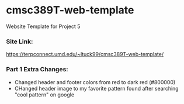 # cmsc389T-web-template

Website Template for Project 5

### Site Link: 
https://terpconnect.umd.edu/~ltuck99/cmsc389T-web-template/

### Part 1 Extra Changes:
- Changed header and footer colors from red to dark red (#800000)
- CHanged header image to my favorite pattern found after searching "cool pattern" on google

